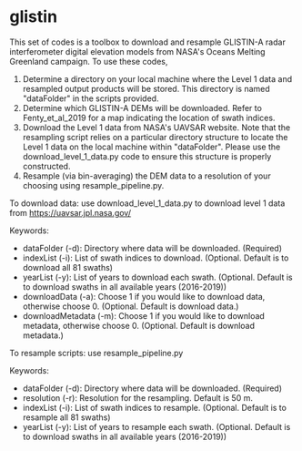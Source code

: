 # glistin
This set of codes is a toolbox to download and resample GLISTIN-A radar interferometer digital elevation models from NASA's Oceans Melting Greenland campaign. To use these codes,
1. Determine a directory on your local machine where the Level 1 data and resampled output products will be stored. This directory is named "dataFolder" in the scripts provided.
2. Determine which GLISTIN-A DEMs will be downloaded. Refer to Fenty_et_al_2019 for a map indicating the location of swath indices.
3. Download the Level 1 data from NASA's UAVSAR website. Note that the resampling script relies on a particular directory structure to locate the Level 1 data on the local machine within "dataFolder". Please use the download_level_1_data.py code to ensure this structure is properly constructed.
4. Resample (via bin-averaging) the DEM data to a resolution of your choosing using resample_pipeline.py.



To download data: use download_level_1_data.py to download level 1 data from https://uavsar.jpl.nasa.gov/

Keywords:
- dataFolder (-d): Directory where data will be downloaded. (Required)
- indexList (-i): List of swath indices to download. (Optional. Default is to download all 81 swaths)
- yearList (-y): List of years to download each swath. (Optional. Default is to download swaths in all available years (2016-2019))
- downloadData (-a): Choose 1 if you would like to download data, otherwise choose 0. (Optional. Default is download data.)
- downloadMetadata (-m): Choose 1 if you would like to download metadata, otherwise choose 0. (Optional. Default is download metadata.)



To resample scripts: use resample_pipeline.py

Keywords:
- dataFolder (-d): Directory where data will be downloaded. (Required)
- resolution (-r): Resolution for the resampling. Default is 50 m.
- indexList (-i): List of swath indices to resample. (Optional. Default is to resample all 81 swaths)
- yearList (-y): List of years to resample each swath. (Optional. Default is to download swaths in all available years (2016-2019))

